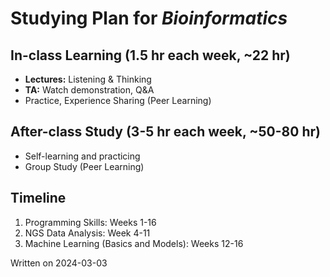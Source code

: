 # Studying Plan for *Bioinformatics*

## In-class Learning (1.5 hr each week, ~22 hr)
- **Lectures:** Listening & Thinking
- **TA:** Watch demonstration, Q&A
- Practice, Experience Sharing (Peer Learning)

## After-class Study (3-5 hr each week, ~50-80 hr)
- Self-learning and practicing 
- Group Study (Peer Learning)

## Timeline
1. Programming Skills: Weeks 1-16
2. NGS Data Analysis: Week 4-11
3. Machine Learning (Basics and Models): Weeks 12-16


Written on 2024-03-03